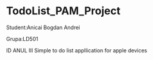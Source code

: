 # TodoList_PAM_Project
Student:Anicai Bogdan Andrei

Grupa:LD501

ID ANUL III
Simple to do list appllication for apple devices 
